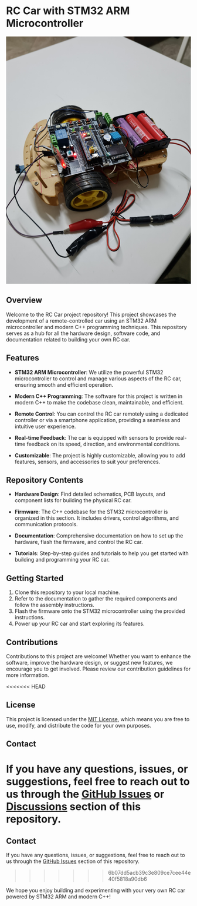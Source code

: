 # RC Car with STM32 ARM Microcontroller

![RC Car](rc_car_image.jpeg)

## Overview

Welcome to the RC Car project repository! This project showcases the development of a remote-controlled car using an STM32 ARM microcontroller and modern C++ programming techniques. This repository serves as a hub for all the hardware design, software code, and documentation related to building your own RC car.

## Features

- **STM32 ARM Microcontroller**: We utilize the powerful STM32 microcontroller to control and manage various aspects of the RC car, ensuring smooth and efficient operation.

- **Modern C++ Programming**: The software for this project is written in modern C++ to make the codebase clean, maintainable, and efficient.

- **Remote Control**: You can control the RC car remotely using a dedicated controller or via a smartphone application, providing a seamless and intuitive user experience.

- **Real-time Feedback**: The car is equipped with sensors to provide real-time feedback on its speed, direction, and environmental conditions.

- **Customizable**: The project is highly customizable, allowing you to add features, sensors, and accessories to suit your preferences.

## Repository Contents

- **Hardware Design**: Find detailed schematics, PCB layouts, and component lists for building the physical RC car.

- **Firmware**: The C++ codebase for the STM32 microcontroller is organized in this section. It includes drivers, control algorithms, and communication protocols.

- **Documentation**: Comprehensive documentation on how to set up the hardware, flash the firmware, and control the RC car.

- **Tutorials**: Step-by-step guides and tutorials to help you get started with building and programming your RC car.

## Getting Started

1. Clone this repository to your local machine.
2. Refer to the documentation to gather the required components and follow the assembly instructions.
3. Flash the firmware onto the STM32 microcontroller using the provided instructions.
4. Power up your RC car and start exploring its features.

## Contributions

Contributions to this project are welcome! Whether you want to enhance the software, improve the hardware design, or suggest new features, we encourage you to get involved. Please review our contribution guidelines for more information.

<<<<<<< HEAD
## License

This project is licensed under the [MIT License](LICENSE.md), which means you are free to use, modify, and distribute the code for your own purposes.

## Contact

If you have any questions, issues, or suggestions, feel free to reach out to us through the [GitHub Issues](https://github.com/abdallahhessam/rc-car/issues) or [Discussions](https://github.com/abdallahhessam/rc-car/discussions) section of this repository.
=======

## Contact

If you have any questions, issues, or suggestions, feel free to reach out to us through the [GitHub Issues](https://github.com/abdallahhessam/rc-car/issues) section of this repository.
>>>>>>> 6b07dd5acb39c3e809ce7cee44e40f5818a90db6

We hope you enjoy building and experimenting with your very own RC car powered by STM32 ARM and modern C++!
